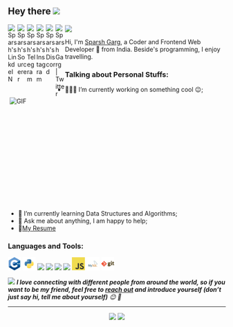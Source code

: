 ## Hey there <img src="https://media.giphy.com/media/hvRJCLFzcasrR4ia7z/giphy.gif" width="25px">

<a href="https://www.linkedin.com/in/sparshgarg07/">
  <img align="left" alt="Sparsh's LinkdeIN" width="22px" src="https://cdn.jsdelivr.net/npm/simple-icons@v3/icons/linkedin.svg" />
</a>
<a href="https://sourcerer.io/sparsh-99/">
  <img align="left" alt="Sparsh's Sourcerer" width="22px" src="https://cdn.jsdelivr.net/npm/simple-icons@v3/icons/sahibinden.svg" />
</a>
<a href="https://t.me/sparshgarg99">
  <img align="left" alt="Sparsh's Telegram" width="22px" src="https://cdn.jsdelivr.net/npm/simple-icons@v3/icons/telegram.svg" />
</a>
<a href="https://www.instagram.com/sparsh_garg99/">
  <img align="left" alt="Sparsh's Instagram" width="22px" src="https://cdn.jsdelivr.net/npm/simple-icons@v3/icons/instagram.svg" />
</a>
<a href="https://discord.gg/Sparsh-99#8856">
  <img align="left" alt="Sparsh's Discord" width="22px" src="https://cdn.jsdelivr.net/npm/simple-icons@v3/icons/discord.svg" />
</a>
<a href="https://twitter.com/i_am_SparshGarg">
  <img align="left" alt="Sparsh Garg | Twitter" width="22px" src="https://cdn.jsdelivr.net/npm/simple-icons@v3/icons/twitter.svg" />
</a>
<img height="20" align='center' src="https://visitor-badge.laobi.icu/badge?page_id=sparsh-99.visitor-badge">

<br />

Hi, I'm [Sparsh Garg](https://sparsh-99.github.io/MyPortfolio/), a Coder and Frontend Web Developer 🚀 from India. Beside's programming, I enjoy travelling.

  <img align="right" alt="GIF" src="https://github.com/abhisheknaiidu/abhisheknaiidu/blob/master/code.gif?raw=true" width="500" height="260" />
  
### **Talking about Personal Stuffs:**

- 👨🏽‍💻 I’m currently working on something cool :wink:;
- 🌱 I’m currently learning Data Structures and Algorithms; 
- 💬 Ask me about anything, I am happy to help;
- 📝[My Resume](https://drive.google.com/file/d/1e8GR4B0fw1s0bo6Y7ODv3QNDq4oHAr29/view?usp=sharing)


### **Languages and Tools:**  

<code><img height="30" src="https://raw.githubusercontent.com/github/explore/80688e429a7d4ef2fca1e82350fe8e3517d3494d/topics/cpp/cpp.png"></code>
<code><img height="30" src="https://raw.githubusercontent.com/github/explore/80688e429a7d4ef2fca1e82350fe8e3517d3494d/topics/python/python.png"></code>
<code><img height="30" src="https://user-images.githubusercontent.com/56729873/91666041-81a3eb00-eb17-11ea-8142-a049c30b3083.png"></code>
<code><img height="30" src="https://user-images.githubusercontent.com/56729873/91666227-ba908f80-eb18-11ea-9118-fdc1a845195b.png"></code>
<code><img height="30" src="https://user-images.githubusercontent.com/56729873/91666238-ced48c80-eb18-11ea-8279-66d4fbc90cc3.png"></code>
<code><img height="30" src="https://user-images.githubusercontent.com/56729873/91666250-e14ec600-eb18-11ea-81e4-59f2a65ff0aa.png"></code>
<code><img height="30" src="https://raw.githubusercontent.com/github/explore/80688e429a7d4ef2fca1e82350fe8e3517d3494d/topics/javascript/javascript.png"></code>
<code><img height="30" src="https://raw.githubusercontent.com/github/explore/80688e429a7d4ef2fca1e82350fe8e3517d3494d/topics/mysql/mysql.png"></code>
<code><img height="30" src="https://raw.githubusercontent.com/github/explore/80688e429a7d4ef2fca1e82350fe8e3517d3494d/topics/git/git.png"></code>

<!-- Feel free to reach out and introduce yourself :D-->
<img src="https://media.giphy.com/media/LnQjpWaON8nhr21vNW/giphy.gif" width="60"> <em><b>I love connecting with different people from around the world, so if you want to be my friend, feel free to <a href="https://www.linkedin.com/in/sparshgarg07/">reach out</a> and introduce yourself (don’t just say hi, tell me about yourself)</b> 😊 💜</em>

---

<p align="center">
    <img
        height="180em"
        src="https://github-readme-stats.vercel.app/api?username=sparsh-99&show_icons=true&hide_border=true"
    />
    <img
        height="180em"
        src="https://github-readme-stats.vercel.app/api/top-langs/?username=sparsh-99&show_icons=true&hide_border=true&layout=compact&langs_count=8"
    />
</p>

